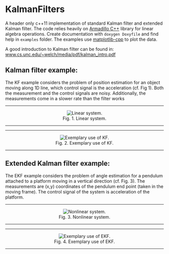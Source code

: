 # KalmanFilters

A header only c++11 implementation of standard Kalman filter and extended Kalman filter. The code relies heavily on [Armadillo C++](www.arma.sourceforge.net) library for linear algebra operations. Create documentation with `doxygen Doxyfile` and find help in `examples` folder. The examples use [matplotlib-cpp](https://github.com/lava/matplotlib-cpp) to plot the data.

A good introduction to Kalman filter can be found in: www.cs.unc.edu/~welch/media/pdf/kalman_intro.pdf

## Kalman filter example:

The KF example considers the problem of position estimation for an object moving along 1D line, which control signal is the acceleration (cf. Fig 1). Both the measurement and the control signals are noisy. Additionally, the measurements come in a slower rate than the filter works

-----------------------
<p align="center">
  <img src="https://user-images.githubusercontent.com/1482514/28799173-c7996088-7647-11e7-910c-6f1006ca3659.png" alt="Linear system."/>
  <br/>
  Fig. 1. Linear system.
</p>

-----------------------


-----------------------
<p align="center">
  <img src="https://user-images.githubusercontent.com/1482514/28791866-0c439e0c-762e-11e7-8ee6-cac6ed5bf844.png" alt="Exemplary use of KF."/>
  <br/>
  Fig. 2. Exemplary use of KF.
</p>

-----------------------


## Extended Kalman filter example:

The EKF example considers the problem of angle estimation for a pendulum attached to a platform moving in a vertical direction (cf. Fig. 3). The measurements are (x,y) coordinates of the pendulum end point (taken in the moving frame). The control signal of the system is acceleration of the platform.

-----------------------
<p align="center">
  <img src="https://user-images.githubusercontent.com/1482514/28799174-c79f8e5e-7647-11e7-97af-f6754a174e13.png" alt="Nonlinear system."/>
  <br/>
  Fig. 3. Nonlinear system.
</p>

-----------------------


-----------------------
<p align="center">
  <img src="https://user-images.githubusercontent.com/1482514/28791872-0f9a9858-762e-11e7-984e-bc7f57e2fa4e.png" alt="Exemplary use of EKF."/>
  <br/>
  Fig. 4. Exemplary use of EKF.
</p>

-----------------------

